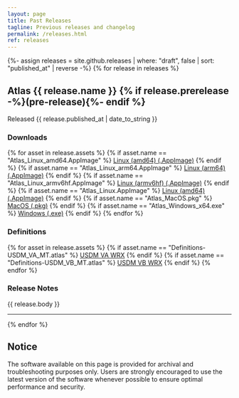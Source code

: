 ```yaml
---
layout: page
title: Past Releases
tagline: Previous releases and changelog
permalink: /releases.html
ref: releases
---
```


{%- assign releases = site.github.releases | where: "draft", false | sort: "published_at" | reverse -%}
{% for release in releases %}

## Atlas {{ release.name }} {% if release.prerelease -%}(pre-release){%- endif %}
Released <time datetime="{{ release.published_at | date_to_xmlschema }}">{{ release.published_at | date_to_string }}</time>
### Downloads
{% for asset in release.assets %} {% if asset.name == "Atlas_Linux_amd64.AppImage" %} <a href="{{ asset.browser_download_url }}" class="btn">Linux (amd64) (.AppImage)</a> {% endif %} {% if asset.name == "Atlas_Linux_arm64.AppImage" %} <a href="{{ asset.browser_download_url }}" class="btn">Linux (arm64) (.AppImage)</a> {% endif %} {% if asset.name == "Atlas_Linux_armv6hf.AppImage" %} <a href="{{ asset.browser_download_url }}" class="btn">Linux (armv6hf) (.AppImage)</a> {% endif %} {% if asset.name == "Atlas_Linux.AppImage" %} <a href="{{ asset.browser_download_url }}" class="btn">Linux (amd64) (.AppImage)</a> {% endif %} {% if asset.name == "Atlas_MacOS.pkg" %} <a href="{{ asset.browser_download_url }}" class="btn">MacOS (.pkg)</a> {% endif %} {% if asset.name == "Atlas_Windows_x64.exe" %} <a href="{{ asset.browser_download_url }}" class="btn">Windows (.exe)</a> {% endif %} {% endfor %}

### Definitions
{% for asset in release.assets %} {% if asset.name == "Definitions-USDM_VA_MT.atlas" %} <a href="{{ asset.browser_download_url }}" class="btn">USDM VA WRX</a> {% endif %} 
{% if asset.name == "Definitions-USDM_VB_MT.atlas" %} <a href="{{ asset.browser_download_url }}" class="btn">USDM VB WRX</a> {% endif %} {% endfor %}
### Release Notes
{{ release.body }}

<hr>

{% endfor %}
## Notice
The software available on this page is provided for archival and troubleshooting purposes only. Users are strongly encouraged to use the latest version of the software whenever possible to ensure optimal performance and security.
